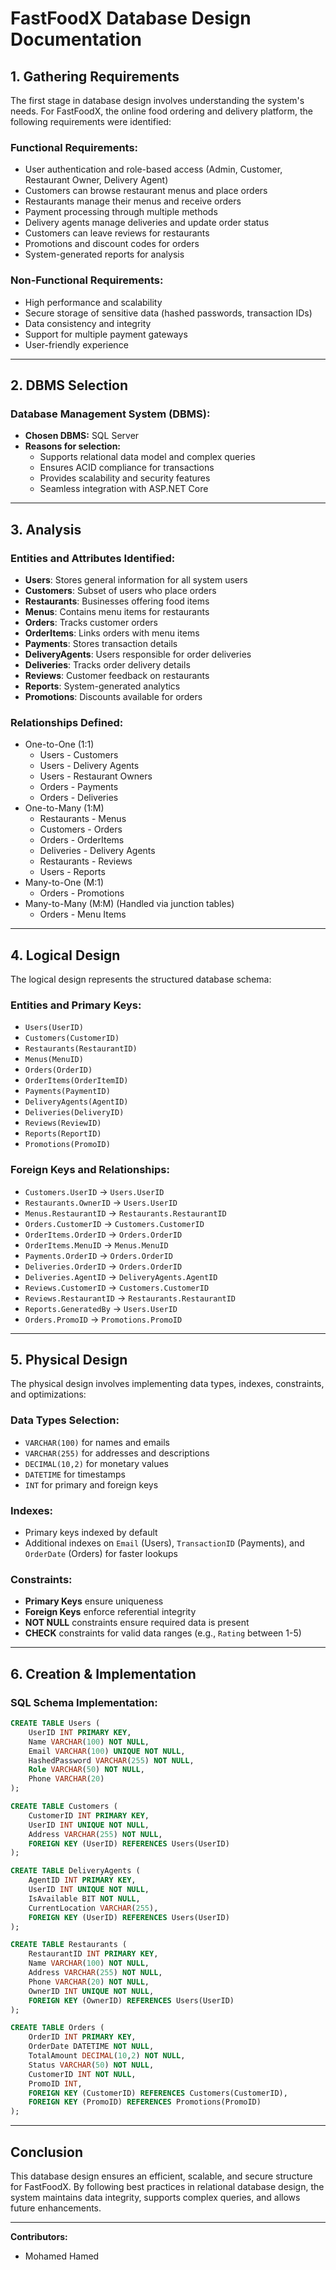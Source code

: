 # **FastFoodX Database Design Documentation**

## **1. Gathering Requirements**

The first stage in database design involves understanding the system's needs. For FastFoodX, the online food ordering and delivery platform, the following requirements were identified:

### **Functional Requirements:**

- User authentication and role-based access (Admin, Customer, Restaurant Owner, Delivery Agent)
- Customers can browse restaurant menus and place orders
- Restaurants manage their menus and receive orders
- Payment processing through multiple methods
- Delivery agents manage deliveries and update order status
- Customers can leave reviews for restaurants
- Promotions and discount codes for orders
- System-generated reports for analysis

### **Non-Functional Requirements:**

- High performance and scalability
- Secure storage of sensitive data (hashed passwords, transaction IDs)
- Data consistency and integrity
- Support for multiple payment gateways
- User-friendly experience

---

## **2. DBMS Selection**

### **Database Management System (DBMS):**

- **Chosen DBMS:** SQL Server
- **Reasons for selection:**
  - Supports relational data model and complex queries
  - Ensures ACID compliance for transactions
  - Provides scalability and security features
  - Seamless integration with ASP.NET Core

---

## **3. Analysis**

### **Entities and Attributes Identified:**

- **Users**: Stores general information for all system users
- **Customers**: Subset of users who place orders
- **Restaurants**: Businesses offering food items
- **Menus**: Contains menu items for restaurants
- **Orders**: Tracks customer orders
- **OrderItems**: Links orders with menu items
- **Payments**: Stores transaction details
- **DeliveryAgents**: Users responsible for order deliveries
- **Deliveries**: Tracks order delivery details
- **Reviews**: Customer feedback on restaurants
- **Reports**: System-generated analytics
- **Promotions**: Discounts available for orders

### **Relationships Defined:**

- One-to-One (1:1)
  - Users - Customers
  - Users - Delivery Agents
  - Users - Restaurant Owners
  - Orders - Payments
  - Orders - Deliveries
- One-to-Many (1\:M)
  - Restaurants - Menus
  - Customers - Orders
  - Orders - OrderItems
  - Deliveries - Delivery Agents
  - Restaurants - Reviews
  - Users - Reports
- Many-to-One (M:1)
  - Orders - Promotions
- Many-to-Many (M\:M) (Handled via junction tables)
  - Orders - Menu Items

---

## **4. Logical Design**

The logical design represents the structured database schema:

### **Entities and Primary Keys:**

- `Users(UserID)`
- `Customers(CustomerID)`
- `Restaurants(RestaurantID)`
- `Menus(MenuID)`
- `Orders(OrderID)`
- `OrderItems(OrderItemID)`
- `Payments(PaymentID)`
- `DeliveryAgents(AgentID)`
- `Deliveries(DeliveryID)`
- `Reviews(ReviewID)`
- `Reports(ReportID)`
- `Promotions(PromoID)`

### **Foreign Keys and Relationships:**

- `Customers.UserID` → `Users.UserID`
- `Restaurants.OwnerID` → `Users.UserID`
- `Menus.RestaurantID` → `Restaurants.RestaurantID`
- `Orders.CustomerID` → `Customers.CustomerID`
- `OrderItems.OrderID` → `Orders.OrderID`
- `OrderItems.MenuID` → `Menus.MenuID`
- `Payments.OrderID` → `Orders.OrderID`
- `Deliveries.OrderID` → `Orders.OrderID`
- `Deliveries.AgentID` → `DeliveryAgents.AgentID`
- `Reviews.CustomerID` → `Customers.CustomerID`
- `Reviews.RestaurantID` → `Restaurants.RestaurantID`
- `Reports.GeneratedBy` → `Users.UserID`
- `Orders.PromoID` → `Promotions.PromoID`

---

## **5. Physical Design**

The physical design involves implementing data types, indexes, constraints, and optimizations:

### **Data Types Selection:**

- `VARCHAR(100)` for names and emails
- `VARCHAR(255)` for addresses and descriptions
- `DECIMAL(10,2)` for monetary values
- `DATETIME` for timestamps
- `INT` for primary and foreign keys

### **Indexes:**

- Primary keys indexed by default
- Additional indexes on `Email` (Users), `TransactionID` (Payments), and `OrderDate` (Orders) for faster lookups

### **Constraints:**

- **Primary Keys** ensure uniqueness
- **Foreign Keys** enforce referential integrity
- **NOT NULL** constraints ensure required data is present
- **CHECK** constraints for valid data ranges (e.g., `Rating` between 1-5)

---

## **6. Creation & Implementation**

### **SQL Schema Implementation:**

```sql
CREATE TABLE Users (
    UserID INT PRIMARY KEY,
    Name VARCHAR(100) NOT NULL,
    Email VARCHAR(100) UNIQUE NOT NULL,
    HashedPassword VARCHAR(255) NOT NULL,
    Role VARCHAR(50) NOT NULL,
    Phone VARCHAR(20)
);

CREATE TABLE Customers (
    CustomerID INT PRIMARY KEY,
    UserID INT UNIQUE NOT NULL,
    Address VARCHAR(255) NOT NULL,
    FOREIGN KEY (UserID) REFERENCES Users(UserID)
);

CREATE TABLE DeliveryAgents (
    AgentID INT PRIMARY KEY,
    UserID INT UNIQUE NOT NULL,
    IsAvailable BIT NOT NULL,
    CurrentLocation VARCHAR(255),
    FOREIGN KEY (UserID) REFERENCES Users(UserID)
);

CREATE TABLE Restaurants (
    RestaurantID INT PRIMARY KEY,
    Name VARCHAR(100) NOT NULL,
    Address VARCHAR(255) NOT NULL,
    Phone VARCHAR(20) NOT NULL,
    OwnerID INT UNIQUE NOT NULL,
    FOREIGN KEY (OwnerID) REFERENCES Users(UserID)
);

CREATE TABLE Orders (
    OrderID INT PRIMARY KEY,
    OrderDate DATETIME NOT NULL,
    TotalAmount DECIMAL(10,2) NOT NULL,
    Status VARCHAR(50) NOT NULL,
    CustomerID INT NOT NULL,
    PromoID INT,
    FOREIGN KEY (CustomerID) REFERENCES Customers(CustomerID),
    FOREIGN KEY (PromoID) REFERENCES Promotions(PromoID)
);
```

---

## **Conclusion**

This database design ensures an efficient, scalable, and secure structure for FastFoodX. By following best practices in relational database design, the system maintains data integrity, supports complex queries, and allows future enhancements.

---

**Contributors:**

- Mohamed Hamed



